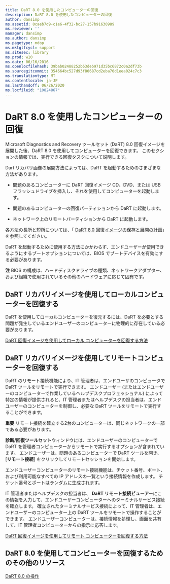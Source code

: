 ```yaml
---
title: DaRT 8.0 を使用したコンピューターの回復
description: DaRT 8.0 を使用したコンピューターの回復
author: dansimp
ms.assetid: 0caeb7d9-c1e6-4f32-bc27-157b91630989
ms.reviewer: ''
manager: dansimp
ms.author: dansimp
ms.pagetype: mdop
ms.mktglfcycl: support
ms.sitesec: library
ms.prod: w10
ms.date: 06/16/2016
ms.openlocfilehash: 39bab02488252b53deb971d35bc6872c0a2df73b
ms.sourcegitcommit: 354664bc527d93f80687cd2eba70d1eea024c7c3
ms.translationtype: MT
ms.contentlocale: ja-JP
ms.lasthandoff: 06/26/2020
ms.locfileid: "10824867"
---
```

# DaRT 8.0 を使用したコンピューターの回復


Microsoft Diagnostics and Recovery ツールセット (DaRT) 8.0 回復イメージを展開した後、DaRT 8.0 を使用してコンピューターを回復できます。 このセクションの情報では、実行できる回復タスクについて説明します。

Dart リカバリ画像の展開方法によっては、DaRT を起動するためのさまざまな方法があります。

-   問題のあるコンピューターに DaRT 回復イメージ CD、DVD、または USB フラッシュドライブを挿入し、それを使用してコンピューターを起動します。

-   問題のあるコンピューターの回復パーティションから DaRT に起動します。

-   ネットワーク上のリモートパーティションから DaRT に起動します。

各方法の長所と短所については、「 [DaRT 8.0 回復イメージの保存と展開の計画](planning-how-to-save-and-deploy-the-dart-80-recovery-image-dart-8.md)」を参照してください。

DaRT を起動するために使用する方法にかかわらず、エンドユーザーが使用できるようにするブートオプションについては、BIOS でブートデバイスを有効にする必要があります。

**注** BIOS の構成は、ハードディスクドライブの種類、ネットワークアダプター、および組織で使用されているその他のハードウェアに応じて固有です。

 

## DaRT リカバリイメージを使用してローカルコンピューターを回復する


DaRT を使用してローカルコンピューターを復元するには、DaRT を必要とする問題が発生しているエンドユーザーのコンピューターに物理的に存在している必要があります。

[DaRT 回復イメージを使用してローカル コンピューターを回復する方法](how-to-recover-local-computers-by-using-the-dart-recovery-image-dart-8.md)

## DaRT リカバリイメージを使用してリモートコンピューターを回復する


DaRT のリモート接続機能により、IT 管理者は、エンドユーザのコンピュータで DaRT ツールをリモートで実行できます。 エンドユーザー (またはエンドユーザーのコンピューターで作業しているヘルプデスクプロフェッショナル) によって特定の情報が提供されると、IT 管理者またはヘルプデスクの担当者は、エンドユーザーのコンピューターを制御し、必要な DaRT ツールをリモートで実行することができます。

**重要** リモート接続を確立する2台のコンピューターは、同じネットワークの一部である必要があります。

 

**診断/回復ツールセット**ウィンドウには、エンドユーザーのコンピューターで DaRT を管理者コンピューターからリモートで実行するオプションが含まれています。 エンドユーザーは、問題のあるコンピューターで DaRT ツールを開き、[**リモート接続**] をクリックしてリモートセッションを開始します。

エンドユーザーコンピューターのリモート接続機能は、チケット番号、ポート、および利用可能なすべての IP アドレスの一覧という接続情報を作成します。 チケット番号とポートはランダムに生成されます。

IT 管理者またはヘルプデスクの担当者は、 **DaRT リモート接続ビューアー**にこの情報を入力して、エンドユーザーコンピューターへのターミナルサービス接続を確立します。 確立されたターミナルサービス接続によって、IT 管理者は、エンドユーザーのコンピューター上の DaRT ツールをリモートで操作することができます。 エンドユーザーコンピューターは、接続情報を処理し、画面を共有して、IT 管理者コンピューターからの指示に応答します。

[DaRT 回復イメージを使用してリモート コンピューターを回復する方法](how-to-recover-remote-computers-by-using-the-dart-recovery-image-dart-8.md)

## DaRT 8.0 を使用してコンピューターを回復するためのその他のリソース


[DaRT 8.0 の操作](operations-for-dart-80-dart-8.md)

 

 





